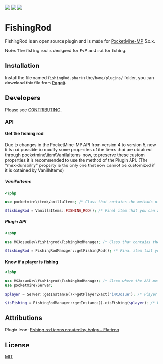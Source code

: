 [![](https://poggit.pmmp.io/shield.state/FishingRod)](https://poggit.pmmp.io/p/FishingRod) [![](https://poggit.pmmp.io/shield.api/FishingRod)](https://poggit.pmmp.io/p/FishingRod) [![](https://poggit.pmmp.io/shield.downloads/FishingRod)](https://poggit.pmmp.io/p/FishingRod)

# FishingRod

FishingRod is an open source plugin and is made for [PocketMine-MP](https://github.com/pmmp/PocketMine-MP) 5.x.x.

Note: The fishing rod is designed for PvP and not for fishing.

## Installation

Install the file named `FishingRod.phar` in the`/home/plugins/` folder, you can download this file
from [Poggit](https://poggit.pmmp.io/p/FishingRod).

## Developers

Please see [CONTRIBUTING](https://github.com/MXJosueDev/FishingRod/blob/main/CONTRIBUTING.md).

### API

#### Get the fishing rod

Due to changes in the PocketMine-MP API from version 4 to version 5, now it is not possible to modify some properties of the items that are obtained through pocketmine\item\VanillaItems, now, to preserve these custom properties it is recommended to use the method of the Plugin API. (The "max-durability" property is the only one that now cannot be customized if it is obtained by VanillaItems)

##### VanillaItems
```php
<?php

use pocketmine\item\VanillaItems; /* Class that contains the methods of the API. */

$fishingRod = VanillaItems::FISHING_ROD(); /* Final item that you can add to any inventory. */
```

##### Plugin API
```php
<?php

use MXJosueDev\fishingrod\FishingRodManager; /* Class that contains the methods of the API. */

$fishingRod = FishingRodManager::getFishingRod(); /* Final item that you can add to any inventory. */
```

#### Know if a player is fishing

```php
<?php

use MXJosueDev\fishingrod\FishingRodManager; /* Class where the API methods are. */
use pocketmine\Server;

$player = Server::getInstance()->getPlayerExact("iMXJosue"); /* Player example with instance of 'pocketmine/player/Player'. */

$isFishing = FishingRodManager::getInstance()->isFishing($player); /* Returns a boolean value indicating if the player is fishing. */
```

## Attributions

Plugin Icon: <a href="https://www.flaticon.com/free-icons/fishing-rod" title="fishing rod icons">Fishing rod icons
created by bqlqn - Flaticon</a>

## License

[MIT](https://choosealicense.com/licenses/mit/)
